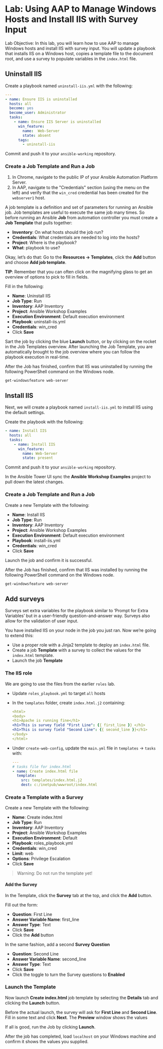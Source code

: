 # Lab: Using AAP to Manage Windows Hosts and Install IIS with Survey Input

Lab Objective: In this lab, you will learn how to use AAP to manage Windows hosts and install IIS with survey input. You will update a playbook that installs IIS on a Windows host, copies a template file to the document root, and use a survey to populate variables in the `index.html` file.



## Uninstall IIS

Create a playbook named `uninstall-iis.yml` with the following:

```yaml
---
- name: Ensure IIS is uninstalled
  hosts: all
  become: yes
  become_user: Administrator
  tasks:
    - name: Ensure IIS Server is uninstalled
      win_feature:
        name:  Web-Server
        state: absent
      tags:
        - uninstall-iis
```



Commit and push it to your `ansible-working` repository. 

### Create a Job Template and Run a Job

1. In Chrome, navigate to the public IP of your Ansible Automation Platform Server.
2. In AAP, navigate to the "Credentials" section (using the menu on the left) and verify that the `win_cred` credential has been created for the `webserver1` host.

A job template is a definition and set of parameters for running an Ansible job. Job templates are useful to execute the same job many times. So before running an Ansible **Job** from automation controller you must create a **Job Template** that pulls together:

- **Inventory**: On what hosts should the job run?
- **Credentials**: What credentials are needed to log into the hosts?
- **Project**: Where is the playbook?
- **What**: playbook to use?

Okay, let’s do that: Go to the **Resources -> Templates**, click the **Add** button and choose **Add job template**.



**TIP**: Remember that you can often click on the magnifying glass to get an overview of options to pick to fill in fields.

Fill in the following: 

* **Name**: Uninstall IIS
* **Job Type**: Run
* **Inventory**: AAP Inventory
* **Project**: Ansible Workshop Examples
* **Execution Environment**: Default execution environment 
* **Playbook**: uninstall-iis.yml
* **Credentials**: win_cred
* Click **Save**

Sart the job by clicking the blue **Launch** button, or by clicking on the rocket in the Job Templates overview. After launching the Job Template, you are automatically brought to the job overview where you can follow the playbook execution in real-time.

After the Job has finished, confirm that IIS was uninstalled by running the following PowerShell command on the Windows node. 

```powershell
get-windowsfeature web-server
```



## Install IIS

Next, we will create a playbook named `install-iis.yml` to install IIS using the default settings. 

Create the playbook with the following: 

```yaml
- name: Install IIS
  hosts: all
  tasks:
    - name: Install IIS
      win_feature:
        name: Web-Server
        state: present
```

Commit and push it to your `ansible-working` repository. 



In the Ansible Tower UI sync the **Ansible Workshop Examples** project to pull down the latest changes. 

### Create a Job Template and Run a Job

Create a new Template with the following:

* **Name**: Install IIS
* **Job Type**: Run
* **Inventory**: AAP Inventory
* **Project**: Ansible Workshop Examples
* **Execution Environment**: Default execution environment 
* **Playbook**: install-iis.yml
* **Credentials**: win_cred
* Click **Save**

Launch the job and confirm it is successful. 

After the Job has finished, confirm that IIS was installed by running the following PowerShell command on the Windows node. 

```powershell
get-windowsfeature web-server
```



## Add surveys

Surveys set extra variables for the playbook similar to ‘Prompt for Extra Variables’ but in a user-friendly question-and-answer way. Surveys also allow for the validation of user input.

You have installed IIS on your node in the job you just ran. Now we’re going to extend this:

- Use a proper role with a Jinja2 template to deploy an `index.html` file.
- Create a job **Template** with a survey to collect the values for the `index.html` template.
- Launch the job **Template**

### The IIS role

We are going to use the files from the earlier `roles` lab. 

* Update `roles_playbook.yml` to target `all` hosts

* In the `templates` folder, create `index.html.j2` containing:

  ```yaml
  <html>
  <body>
  <h1>Apache is running fine</h1>
  <h1>This is survey field "First Line": {{ first_line }} </h1>
  <h1>This is survey field "Second Line": {{ second_line }}</h1>
  </body>
  </html>
  ```

* Under `create-web-config`, update the `main.yml` file in `templates` -> `tasks` with: 

  ```yaml
  ---
  # tasks file for index.html
  - name: Create index.html file
    template:
      src: templates/index.html.j2
      dest: c:/inetpub/wwwroot/index.html
  ```

  

### Create a Template with a Survey

Create a new Template with the following:

* **Name**: Create index.html
* **Job Type**: Run
* **Inventory**: AAP Inventory
* **Project**: Ansible Workshop Examples
* **Execution Environment**: Default
* **Playbook**: roles_playbook.yml
* **Credentials**: win_cred
* **Limit**: web
* **Options**: Privilege Escalation
* Click **Save**

> Warning: Do not run the template yet!



#### Add the Survey

In the Template, click the **Survey** tab at the top, and click the **Add** button.

Fill out the form:

- **Question**: First Line
- **Answer Variable Name**: first_line
- **Answer Type**: Text
- Click **Save**
- Click the **Add** button

In the same fashion, add a second **Survey Question**

- **Question**: Second Line
- **Answer Variable Name**: second_line
- **Answer Type**: Text
- Click **Save**
- Click the toggle to turn the Survey questions to **Enabled**

### Launch the Template

Now launch **Create index.html** job template by selecting the **Details** tab and clicking the **Launch** button.

Before the actual launch, the survey will ask for **First Line** and **Second Line**. Fill in some text and click **Next**. The **Preview** window shows the values

If all is good, run the Job by clicking **Launch**.

After the job has completed, load `localhost` on your Windows machine and confirm it shows the values you supplied.
